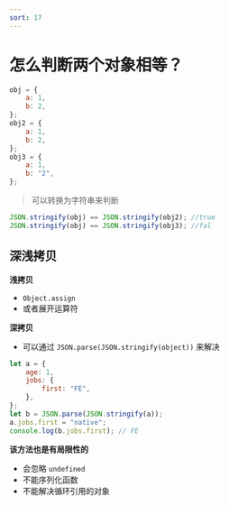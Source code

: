 ```yaml
---
sort: 17
---
```


# 怎么判断两个对象相等？

```js
obj = {
	a: 1,
	b: 2,
};
obj2 = {
	a: 1,
	b: 2,
};
obj3 = {
	a: 1,
	b: "2",
};
```

> 可以转换为字符串来判断

```js
JSON.stringify(obj) == JSON.stringify(obj2); //true
JSON.stringify(obj) == JSON.stringify(obj3); //fal
```

## 深浅拷贝

**浅拷贝**

- `Object.assign`
- 或者展开运算符

**深拷贝**

- 可以通过 `JSON.parse(JSON.stringify(object))` 来解决

```js
let a = {
	age: 1,
	jobs: {
		first: "FE",
	},
};
let b = JSON.parse(JSON.stringify(a));
a.jobs.first = "native";
console.log(b.jobs.first); // FE
```

**该方法也是有局限性的**

- 会忽略 `undefined`
- 不能序列化函数
- 不能解决循环引用的对象
